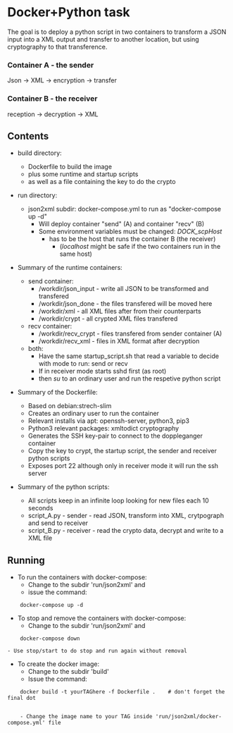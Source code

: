 # Docker+Python task

The goal is to deploy a python script in two containers to transform a JSON input into a XML output and transfer to another location, but using cryptography to that transference.

### Container A - the sender
Json -> XML -> encryption -> transfer 

### Container B - the receiver
reception -> decryption -> XML

## Contents

 - build directory: 
   - Dockerfile to build the image 
   - plus some runtime and startup scripts 
   - as well as a file containing the key to do the crypto

 - run directory:
   - json2xml subdir: docker-compose.yml to run as "docker-compose up -d"
     - Will deploy container "send" (A) and container "recv" (B) 
     - Some environment variables must be changed: *DOCK_scpHost*
       - has to be the host that runs the container B (the receiver)
         - (*localhost* might be safe if the two containers run in the same host)

 - Summary of the runtime containers:
     - send container:
       - /workdir/json_input - write all JSON to be transformed and transfered
       - /workdir/json_done  - the files transfered will be moved here
       - /workdir/xml        - all XML files after from their counterparts
       - /workdir/crypt      - all crypted XML files transfered
     - recv container:
       - /workdir/recv_crypt - files transfered from sender container (A)
       - /workdir/recv_xml   - files in XML format after decryption
     - both:
       - Have the same startup_script.sh that read a variable to decide with mode to run: send or recv
       - If in receiver mode starts sshd first (as root)
       - then *su* to an ordinary user and run the respetive python script

 - Summary of the Dockerfile:
     - Based on debian:strech-slim
     - Creates an ordinary user to run the container
     - Relevant installs via apt: openssh-server, python3, pip3
     - Python3 relevant packages: xmltodict cryptography
     - Generates the SSH key-pair to connect to the doppleganger container
     - Copy the key to crypt, the startup script, the sender and receiver python scripts
     - Exposes port 22 although only in receiver mode it will run the ssh server

 - Summary of the python scripts:
     - All scripts keep in an infinite loop looking for new files each 10 seconds
     - script_A.py - sender - read JSON, transform into XML, crytpograph and send to receiver
     - script_B.py - receiver - read the crypto data, decrypt and write to a XML file

## Running

  - To run the containers with docker-compose:
    - Change to the subdir 'run/json2xml' and 
    - issue the command:

```
    docker-compose up -d
```

  - To stop and remove the containers with docker-compose:
    - Change to the subdir 'run/json2xml' and 

```
    docker-compose down
```

    - Use stop/start to do stop and run again without removal

  - To create the docker image:
    - Change to the subdir 'build'
    - Issue the command:
```
    docker build -t yourTAGhere -f Dockerfile .    # don't forget the final dot


    - Change the image name to your TAG inside 'run/json2xml/docker-compose.yml' file
